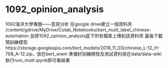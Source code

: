 # 1092_opinion_analysis
1092海洋大學專題——意見分析
在google drive建立一個資料夾
/content/gdrive/MyDrive/Colab_Notebooks/bert_mulit_label_chinese-automation
並將1092_opinion_analysis底下所有檔案上傳到該資料夾
最後下載預訓練模型https://storage.googleapis.com/bert_models/2018_11_03/chinese_L-12_H-768_A-12.zip，放在bert_wwm
準備好訓練開發及測試資料放在data/data-wiki
執行rum_mulit.ipynb即可看結果
